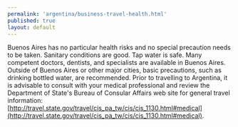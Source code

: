 ```yaml
--- 
permalink: 'argentina/business-travel-health.html' 
published: true 
layout: default
---
```

Buenos Aires has no particular health risks and no special precaution needs to be taken. Sanitary conditions are good. Tap water is safe. Many competent doctors, dentists, and specialists are available in Buenos Aires. Outside of Buenos Aires or other major cities, basic precautions, such as drinking bottled water, are recommended. Prior to travelling to Argentina, it is advisable to consult with your medical professional and review the Department of State's Bureau of Consular Affairs web site for general travel information: [http://travel.state.gov/travel/cis_pa_tw/cis/cis_1130.html#medical](http://travel.state.gov/travel/cis_pa_tw/cis/cis_1130.html#medical).
